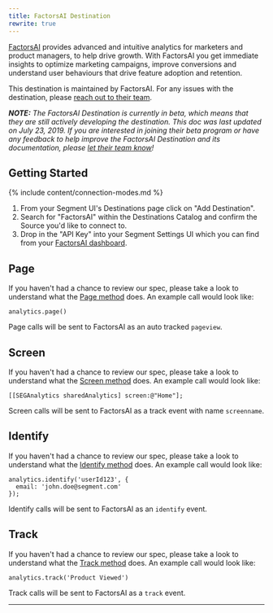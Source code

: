```yaml
---
title: FactorsAI Destination
rewrite: true
---
```

[FactorsAI](https://www.factors.ai/?utm_source=segmentio&utm_medium=docs&utm_campaign=partners) provides advanced and intuitive analytics for marketers and product managers, to help drive growth. With FactorsAI you get immediate insights to optimize marketing campaigns, improve conversions and understand user behaviours that drive feature adoption and retention.

This destination is maintained by FactorsAI. For any issues with the destination, please [reach out to their team](mailto:support@factors.ai).

_**NOTE:** The FactorsAI Destination is currently in beta, which means that they are still actively developing the destination. This doc was last updated on July 23, 2019. If you are interested in joining their beta program or have any feedback to help improve the FactorsAI Destination and its documentation, please [let  their team know](mailto:support@factors.ai)!_

## Getting Started

{% include content/connection-modes.md %}

1. From your Segment UI's Destinations page click on "Add Destination".
2. Search for "FactorsAI" within the Destinations Catalog and confirm the Source you'd like to connect to.
3. Drop in the "API Key" into your Segment Settings UI which you can find from your [FactorsAI dashboard](https://app.factors.ai/#/settings/segment).

## Page

If you haven't had a chance to review our spec, please take a look to understand what the [Page method](https://segment.com/docs/spec/page/) does. An example call would look like:

```
analytics.page()
```

Page calls will be sent to FactorsAI as an auto tracked `pageview`.


## Screen

If you haven't had a chance to review our spec, please take a look to understand what the [Screen method](https://segment.com/docs/spec/screen/) does. An example call would look like:

```
[[SEGAnalytics sharedAnalytics] screen:@"Home"];
```

Screen calls will be sent to FactorsAI as a track event with name `screenname`.


## Identify

If you haven't had a chance to review our spec, please take a look to understand what the [Identify method](https://segment.com/docs/spec/identify/) does. An example call would look like:

```
analytics.identify('userId123', {
  email: 'john.doe@segment.com'
});
```

Identify calls will be sent to FactorsAI as an `identify` event.


## Track

If you haven't had a chance to review our spec, please take a look to understand what the [Track method](https://segment.com/docs/spec/track/) does. An example call would look like:

```
analytics.track('Product Viewed')
```

Track calls will be sent to FactorsAI as a `track` event.

---
